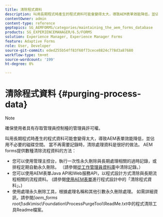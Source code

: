 ```yaml
---
title: 清除程式資料
description: 叫用長期程式時產生的程式資料可能會變得太大，導致AEM表單效能降低，並佔用不必要的磁碟空間。 瞭解如何永久刪除處理資料。
contentOwner: admin
content-type: reference
geptopics: SG_AEMFORMS/categories/maintaining_the_aem_forms_database
products: SG_EXPERIENCEMANAGER/6.5/FORMS
solution: Experience Manager, Experience Manager Forms
feature: Adaptive Forms
role: User, Developer
source-git-commit: eded255b54ff83f60f73cece8824c778d3a87680
workflow-type: tm+mt
source-wordcount: '199'
ht-degree: 0%

---
```


# 清除程式資料 {#purging-process-data}

>[!NOTE]
> 
> 確保使用者具有存取管理員控制檯的管理員許可權。

叫用長期程式時產生的程式資料可能會變得太大，導致AEM表單效能降低，並佔用不必要的磁碟空間。 當不再需要記錄時，清除處理資料是很好的做法。 AEM forms提供數種清除流程資料的方法：

* 您可以使用管理主控台，執行一次性永久刪除與長期處理相關的過時記錄，或排程定期自動永久刪除。 （請參閱[從工作管理員資料庫](/help/forms/using/admin-help/purge-records-job-manager-database.md#purge-records-from-the-job-manager-database)中清除記錄。）
* 您可以使用AEM表單Java API和Web服務API，以程式設計方式清除與長期流程相關的流程資料。 (請參閱[使用AEM表單](https://www.adobe.com/go/learn_aemforms_programming_63)進行程式設計中的「清除程式資料」。)
* 使用處理永久刪除工具，根據處理名稱和其他引數永久刪除處理。 如需詳細資訊，請參閱&#x200B;*[aem_forms root]*\sdk\misc\Foundation\ProcessPurgeTool\ReadMe.txt中的程式清除工具Readme檔案。
